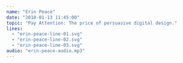 ```yaml
---
name: "Erin Peace"
date: "2018-01-13 11:45:00"
topic: "Pay Attention: The price of persuasive digital design."
lines: 
  - "erin-peace-line-01.svg"
  - "erin-peace-line-02.svg"
  - "erin-peace-line-03.svg"
audio: "erin-peace-audio.mp3"
---
```

